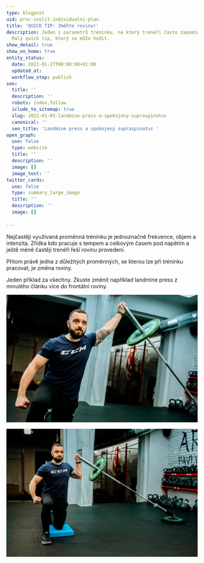 ```yaml
---
type: blogpost
uid: proc-zvolit-individualni-plan
title: 'QUICK TIP: Změňte rovinu!'
description: Jeden z parametrů tréninku, na který trenéři často zapomínají, je rovina.
  Malý quick tip, který se může hodit.
show_detail: true
show_on_home: true
entity_status:
  date: 2022-01-27T00:00:00+01:00
  updated_at: 
  workflow_step: publish
seo:
  title: ''
  description: ''
  robots: index,follow
  iclude_to_sitemap: true
  slug: 2022-01-03-landmine-press-a-spokojeny-supraspinatus
  canonical: ''
  seo_title: 'Landmine press a spokojený supraspinatus '
open_graph:
  use: false
  type: website
  title: ''
  description: ''
  image: []
  image_text: ''
twitter_cards:
  use: false
  type: summary_large_image
  title: ''
  description: ''
  image: []

---
```

Nejčastěji využívaná proměnná tréninku je jednoznačně frekvence, objem a intenzita. Zřídka kdo pracuje s tempem a celkovým časem pod napětím a ještě méně častěji trenéři řeší rovinu provedení.

Přitom právě jedna z důležitých proměnných, se kterou lze při tréninku pracovat, je změna roviny.

Jeden příklad za všechny. Zkuste změnit například landmine press z minulého článku více do frontální roviny.

![](/assets/uploads/viktor-00347.jpg)

![](/assets/uploads/viktor-00340.jpg)